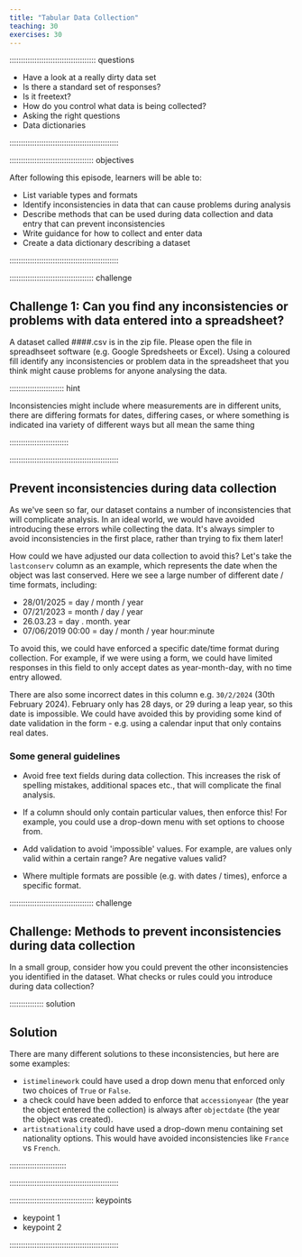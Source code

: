 ```yaml
---
title: "Tabular Data Collection"
teaching: 30
exercises: 30
---
```


:::::::::::::::::::::::::::::::::::::: questions 

- Have a look at a really dirty data set
- Is there a standard set of responses?
- Is it freetext?
- How do you control what data is being collected?
- Asking the right questions
- Data dictionaries

::::::::::::::::::::::::::::::::::::::::::::::::

::::::::::::::::::::::::::::::::::::: objectives

After following this episode, learners will be able to:

- List variable types and formats
- Identify inconsistencies in data that can cause problems during analysis
- Describe methods that can be used during data collection and data entry that can prevent inconsistencies
- Write guidance for how to collect and enter data
- Create a data dictionary describing a dataset

::::::::::::::::::::::::::::::::::::::::::::::::


::::::::::::::::::::::::::::::::::::: challenge 

## Challenge 1: Can you find any inconsistencies or problems with data entered into a spreadsheet?

A dataset called ####.csv is in the zip file. Please open the file in spreadhseet software (e.g. Google Spredsheets or Excel). Using a coloured fill identify any inconsistencies or problem data in the spreadsheet that you think might cause problems for anyone analysing the data.

:::::::::::::::::::::::: hint 

Inconsistencies might include where measurements are in different units, there are differing formats for dates, differing cases, or where something is indicated ina  variety of different ways but all mean the same thing

::::::::::::::::::::::::::

::::::::::::::::::::::::::::::::::::::::::::::::

## Prevent inconsistencies during data collection

As we've seen so far, our dataset contains a number of inconsistencies that will 
complicate analysis. In an ideal world, we would have avoided introducing these 
errors while collecting the data. It's always simpler to avoid inconsistencies 
in the first place, rather than trying to fix them later!

How could we have adjusted our data collection to avoid this? Let's take the 
`lastconserv` column as an example, which represents the date when the object 
was last conserved. Here we see a large number of different date / time formats, 
including:

- 28/01/2025 = day / month / year
- 07/21/2023 = month / day / year
- 26.03.23 = day . month. year
- 07/06/2019 00:00 = day / month / year hour:minute

To avoid this, we could have enforced a specific date/time format during 
collection. For example, if we were using a form, we could have limited 
responses in this field to only accept dates as year-month-day, with no time 
entry allowed. 

There are also some incorrect dates in this column e.g. `30/2/2024` (30th 
February 2024). February only has 28 days, or 29 during a leap year, so this 
date is impossible. We could have avoided this by providing some kind of date 
validation in the form - e.g. using a calendar input that only contains real dates.

### Some general guidelines

- Avoid free text fields during data collection. This increases the risk of 
spelling mistakes, additional spaces etc., that will complicate the final analysis.

- If a column should only contain particular values, then enforce this! For 
example, you could use a drop-down menu with set options to choose from.

- Add validation to avoid 'impossible' values. For example, are values only 
valid within a certain range? Are negative values valid?

- Where multiple formats are possible (e.g. with dates / times), enforce a 
specific format.


::::::::::::::::::::::::::::::::::::: challenge 

## Challenge: Methods to prevent inconsistencies during data collection

In a small group, consider how you could prevent the other inconsistencies you 
identified in the dataset. What checks or rules could you introduce during data 
collection?

:::::::::::::::  solution

## Solution

There are many different solutions to these inconsistencies, but here are some 
examples:

- `istimelinework` could have used a drop down menu that enforced only two 
choices of `True` or `False`. 
- a check could have been added to enforce that `accessionyear` (the year the 
object entered the collection) is always after `objectdate` (the year the object 
was created).
- `artistnationality` could have used a drop-down menu containing set 
nationality options. This would have avoided inconsistencies like `France` 
vs `French`.


:::::::::::::::::::::::::

::::::::::::::::::::::::::::::::::::::::::::::::



::::::::::::::::::::::::::::::::::::: keypoints 

- keypoint 1
- keypoint 2

::::::::::::::::::::::::::::::::::::::::::::::::
